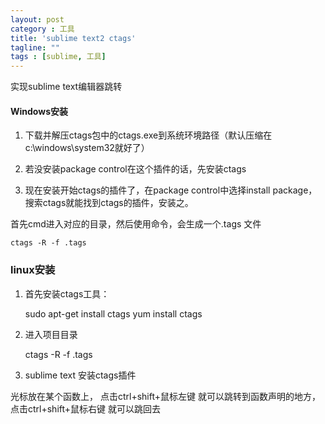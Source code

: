 ```yaml
---
layout: post
category : 工具
title: 'sublime text2 ctags'
tagline: ""
tags : [sublime, 工具]
---
```


实现sublime text编辑器跳转

#### Windows安装

1. 下载并解压ctags包中的ctags.exe到系统环境路径（默认压缩在c:\windows\system32就好了）

2. 若没安装package control在这个插件的话，先安装ctags

3. 现在安装开始ctags的插件了，在package control中选择install package，搜索ctags就能找到ctags的插件，安装之。

<!--break-->

首先cmd进入对应的目录，然后使用命令，会生成一个.tags 文件 

	ctags -R -f .tags

### linux安装

1. 首先安装ctags工具：

    sudo apt-get install ctags 
    yum install ctags

2. 进入项目目录

	ctags -R -f .tags

3. sublime text 安装ctags插件

光标放在某个函数上， 点击ctrl+shift+鼠标左键 就可以跳转到函数声明的地方，点击ctrl+shift+鼠标右键 就可以跳回去

